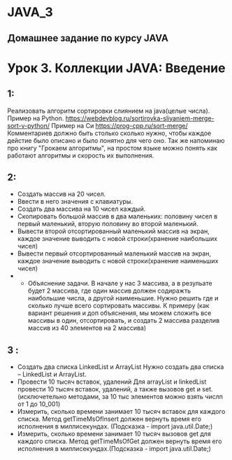 # JAVA_3
## Домашнее задание по курсу JAVA

# Урок 3. Коллекции JAVA: Введение
## 1:
Реализовать алгоритм сортировки слиянием на java(целые числа).
Пример на Python.
https://webdevblog.ru/sortirovka-sliyaniem-merge-sort-v-python/
Пример на Cи
https://prog-cpp.ru/sort-merge/
Комментариев должно быть столько сколько нужно, чтобы каждое дейстие было описано и было понятно для чего оно.
Так же напоминаю про книгу "Грокаем алгоритмы", на простом языке можно понять как работают алгоритмы и скорость их выполнения.

## 2:
- Создать массив на 20 чисел.
- Ввести в него значения с клавиатуры.
- Создать два массива на 10 чисел каждый.
- Скопировать большой массив в два маленьких: половину чисел в первый маленький, вторую половину во второй маленький.
- Вывести второй отсортированный маленький массив на экран, каждое значение выводить с новой строки(хранение наибольших чисел)
- Вывести первый отсортированный маленький массив на экран, каждое значение выводить с новой строки(хранение наименьших чисел)
- * Объяснение задачи. В начале у нас 3 массива, а в резульате будет 2 массива, где один массив должен содиражть наибольшие числа, а другой наименьшие. Нужно решить где и сколько лучше всего сортировать массивы. К примеру (как вариант решения и доп объяснения, мы можем сложить все массивы в один, отсортировать, и создать 2 массива разделив массив из 40 элементов на 2 массива)

## 3 :
- Создать два списка LinkedList и ArrayList
Нужно создать два списка – LinkedList и ArrayList.
- Провести 10 тысяч вставок, удалений
Для arrayList и linkedList провести 10 тысяч вставок, удалений, а также вызовов get и set. (исключетельно методами, за 10 тыс элементов можно взять числп от 1 до 10_001)
- Измерить, сколько времени занимает 10 тысяч вставок для каждого списка.
Метод getTimeMsOfInsert должен вернуть время его исполнения в миллисекундах. (Подсказка - import java.util.Date;)
- Измерить, сколько времени занимает 10 тысяч вызовов get для каждого списка.
Метод getTimeMsOfGet должен вернуть время его исполнения в миллисекундах.(Подсказка - import java.util.Date;)
